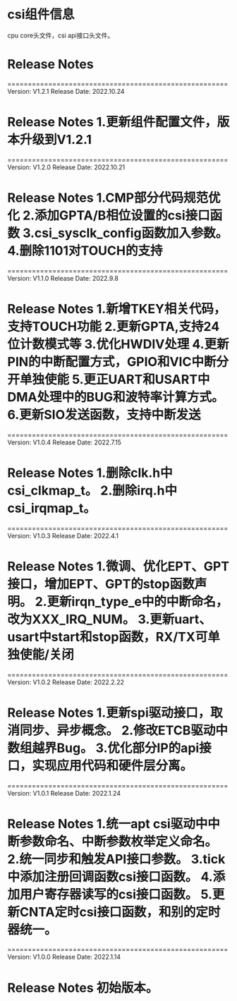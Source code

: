 # csi组件信息
cpu core头文件，csi api接口头文件。

# Release Notes
======================================================
Version: V1.2.1
Release Date: 2022.10.24

Release Notes
1.更新组件配置文件，版本升级到V1.2.1
======================================================

======================================================
Version: V1.2.0
Release Date: 2022.10.21

Release Notes
1.CMP部分代码规范优化
2.添加GPTA/B相位设置的csi接口函数
3.csi_sysclk_config函数加入参数。
4.删除1101对TOUCH的支持
======================================================

======================================================
Version: V1.1.0
Release Date: 2022.9.8

Release Notes
1.新增TKEY相关代码，支持TOUCH功能
2.更新GPTA,支持24位计数模式等
3.优化HWDIV处理
4.更新PIN的中断配置方式，GPIO和VIC中断分开单独使能
5.更正UART和USART中DMA处理中的BUG和波特率计算方式。
6.更新SIO发送函数，支持中断发送
======================================================

======================================================
Version: V1.0.4
Release Date: 2022.7.15

Release Notes
1.删除clk.h中csi_clkmap_t。
2.删除irq.h中csi_irqmap_t。
======================================================

======================================================
Version: V1.0.3
Release Date: 2022.4.1

Release Notes
1.微调、优化EPT、GPT接口，增加EPT、GPT的stop函数声明。
2.更新irqn_type_e中的中断命名，改为XXX_IRQ_NUM。
3.更新uart、usart中start和stop函数，RX/TX可单独使能/关闭
======================================================

======================================================
Version: V1.0.2
Release Date: 2022.2.22

Release Notes
1.更新spi驱动接口，取消同步、异步概念。
2.修改ETCB驱动中数组越界Bug。
3.优化部分IP的api接口，实现应用代码和硬件层分离。
======================================================

======================================================
Version: V1.0.1
Release Date: 2022.1.24

Release Notes
1.统一apt csi驱动中中断参数命名、中断参数枚举定义命名。
2.统一同步和触发API接口参数。
3.tick中添加注册回调函数csi接口函数。
4.添加用户寄存器读写的csi接口函数。
5.更新CNTA定时csi接口函数，和别的定时器统一。
======================================================

======================================================
Version: V1.0.0
Release Date: 2022.1.14

Release Notes
初始版本。
======================================================









